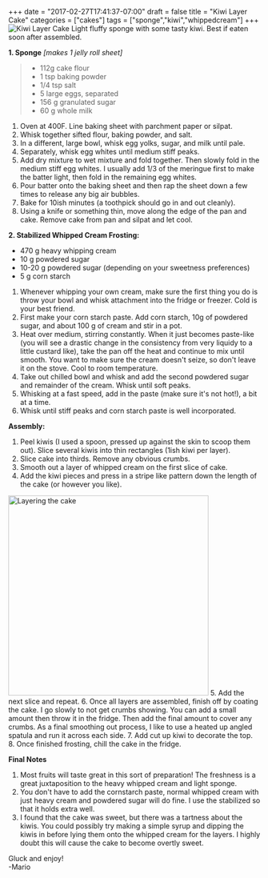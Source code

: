 +++
date = "2017-02-27T17:41:37-07:00"
draft = false
title = "Kiwi Layer Cake"
categories = ["cakes"]
tags = ["sponge","kiwi","whippedcream"]
+++
![Kiwi Layer Cake](https://farm5.staticflickr.com/4255/35299051232_48ae99512d_h.jpg)
Light fluffy sponge with some tasty kiwi. Best if eaten soon after assembled.

**1. Sponge** *[makes 1 jelly roll sheet]*

>- 112g cake flour  
>- 1 tsp baking powder  
>- 1/4 tsp salt  
>- 5 large eggs, separated  
>- 156 g granulated sugar  
>- 60 g whole milk  

1. Oven at 400F. Line baking sheet with parchment paper or silpat.  
2. Whisk together sifted flour, baking powder, and salt.  
3. In a different, large bowl, whisk egg yolks, sugar, and milk until pale.  
4. Separately, whisk egg whites until medium stiff peaks.  
5. Add dry mixture to wet mixture and fold together. Then slowly fold in the medium stiff egg whites. I usually add 1/3 of the meringue first to make the batter light, then fold in the remaining egg whites.    
6. Pour batter onto the baking sheet and then rap the sheet down a few times to release any big air bubbles.  
7. Bake for 10ish minutes (a toothpick should go in and out cleanly).  
8. Using a knife or something thin, move along the edge of the pan and cake. Remove cake from pan and silpat and let cool.   

**2. Stabilized Whipped Cream Frosting:**  

- 470 g heavy whipping cream  
- 10 g powdered sugar  
- 10-20 g powdered sugar (depending on your sweetness preferences)  
- 5 g corn starch  

1. Whenever whipping your own cream, make sure the first thing you do is throw your bowl and whisk attachment into the fridge or freezer. Cold is your best friend.  
2. First make your corn starch paste. Add corn starch, 10g of powdered sugar, and about 100 g of cream and stir in a pot.  
3. Heat over medium, stirring constantly. When it just becomes paste-like (you will see a drastic change in the consistency from very liquidy to a little custard like), take the pan off the heat and continue to mix until smooth. You want to make sure the cream doesn't seize, so don't leave it on the stove. Cool to room temperature.    
3. Take out chilled bowl and whisk and add the second powdered sugar and remainder of the cream. Whisk until soft peaks.  
4. Whisking at a fast speed, add in the paste (make sure it's not hot!), a bit at a time.
5. Whisk until stiff peaks and corn starch paste is well incorporated.  

**Assembly:**  

1. Peel kiwis (I used a spoon, pressed up against the skin to scoop them out). Slice several kiwis into thin rectangles (1ish kiwi per layer).  
2. Slice cake into thirds. Remove any obvious crumbs.  
3. Smooth out a layer of whipped cream on the first slice of cake.  
4. Add the kiwi pieces and press in a stripe like pattern down the length of the cake (or however you like). 
<img src="https://farm5.staticflickr.com/4234/34624319624_61f39972ff_h.jpg" alt="Layering the cake" style="width: 400px;"/>
5. Add the next slice and repeat.  
6. Once all layers are assembled, finish off by coating the cake. I go slowly to not get crumbs showing. You can add a small amount then throw it in the fridge. Then add the final amount to cover any crumbs. As a final smoothing out process, I like to use a heated up angled spatula and run it across each side.  
7. Add cut up kiwi to decorate the top.  
8. Once finished frosting, chill the cake in the fridge.  

**Final Notes**

1. Most fruits will taste great in this sort of preparation! The freshness is a great juxtaposition to the heavy whipped cream and light sponge.  
2. You don't have to add the cornstarch paste, normal whipped cream with just heavy cream and powdered sugar will do fine. I use the stabilized so that it holds extra well.  
3. I found that the cake was sweet, but there was a tartness about the kiwis. You could possibly try making a simple syrup and dipping the kiwis in before lying them onto the whipped cream for the layers. I highly doubt this will cause the cake to become overtly sweet.  

Gluck and enjoy!  
-Mario

